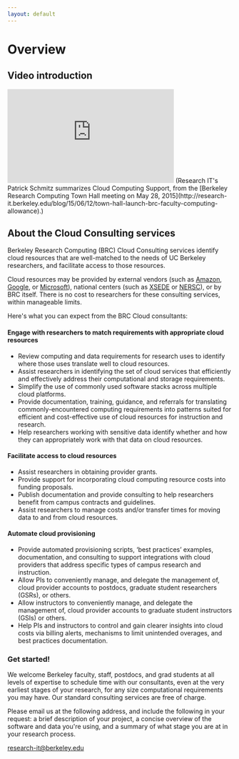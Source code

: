 ```yaml
---
layout: default
---
```


# Overview

## Video introduction

<iframe width="373" height="210" src="http://www.youtube.com/embed/71MJSFDPHb0?rel=0&amp;start=357&amp;end=430&amp;autoplay=0&amp;showinfo=0" frameborder="0" allowfullscreen></iframe>
(Research IT's Patrick Schmitz summarizes Cloud Computing Support, from the [Berkeley Research Computing Town Hall meeting on May 28, 2015](http://research-it.berkeley.edu/blog/15/06/12/town-hall-launch-brc-faculty-computing-allowance).)

## About the Cloud Consulting services

Berkeley Research Computing (BRC) Cloud Consulting services identify cloud resources that are well-matched to the needs of UC Berkeley researchers, and facilitate access to those resources.

Cloud resources may be provided by external vendors (such as [Amazon](http://aws.amazon.com/), [Google](https://cloud.google.com/), or [Microsoft](https://azure.microsoft.com/en-us/)), national centers (such as [XSEDE](https://www.xsede.org/) or [NERSC](https://www.nersc.gov/)), or by BRC itself. There is no cost to researchers for these consulting services, within manageable limits.

Here's what you can expect from the BRC Cloud consultants:

#### Engage with researchers to match requirements with appropriate cloud resources

* Review computing and data requirements for research uses to identify where those uses translate well to cloud resources.
* Assist researchers in identifying the set of cloud services that efficiently and effectively address their computational and storage requirements.
* Simplify the use of commonly used software stacks across multiple cloud platforms.
* Provide documentation, training, guidance, and referrals for translating commonly-encountered computing requirements into patterns suited for efficient and cost-effective use of cloud resources for instruction and research.
* Help researchers working with sensitive data identify whether and how they can appropriately work with that data on cloud resources.

#### Facilitate access to cloud resources

* Assist researchers in obtaining provider grants.
* Provide support for incorporating cloud computing resource costs into funding proposals.
* Publish documentation and provide consulting to help researchers benefit from campus contracts and guidelines.
* Assist researchers to manage costs and/or transfer times for moving data to and from cloud resources.

#### Automate cloud provisioning

* Provide automated provisioning scripts, ‘best practices’ examples, documentation, and consulting to support integrations with cloud providers that address specific types of campus research and instruction.
* Allow PIs to conveniently manage, and delegate the management of, cloud provider accounts to postdocs, graduate student researchers (GSRs), or others.
* Allow instructors to conveniently manage, and delegate the management of, cloud provider accounts to graduate student instructors (GSIs) or others.
* Help PIs and instructors to control and gain clearer insights into cloud costs via billing alerts, mechanisms to limit unintended overages, and best practices documentation.

### Get started!

We welcome Berkeley faculty, staff, postdocs, and grad students at all levels of expertise to schedule time with our consultants, even at the very earliest stages of your research, for any size computational requirements you may have. Our standard consulting services are free of charge.

Please email us at the following address, and include the following in your request: a brief description of your project, a concise overview of the software and data you're using, and a summary of what stage you are at in your research process.

[research-it@berkeley.edu](mailto:research-it@berkeley.edu)

